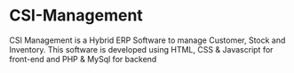 # CSI-Management
CSI Management is a Hybrid ERP Software to manage Customer, Stock and Inventory.
This software is developed using HTML, CSS & Javascript for front-end and PHP & MySql for backend
